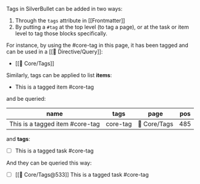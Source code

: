 Tags in SilverBullet can be added in two ways:

1. Through the `tags` attribute in [[Frontmatter]]
2. By putting a `#tag` at the top level (to tag a page), or at the task or item level to tag those blocks specifically.

For instance, by using the #core-tag in this page, it has been tagged and can be used in a [[🔌 Directive/Query]]:

<!-- #query page where tags = "core-tag" render [[template/page]] -->
* [[🔌 Core/Tags]]
<!-- /query -->

Similarly, tags can be applied to list **items**:

* This is a tagged item #core-tag

and be queried:

<!-- #query item where tags = "core-tag" -->
|name                           |tags    |page        |pos|
|-------------------------------|--------|------------|---|
|This is a tagged item #core-tag|core-tag|🔌 Core/Tags|485|
<!-- /query -->

and **tags**:

* [ ] This is a tagged task #core-tag

And they can be queried this way:

<!-- #query task where tags = "core-tag" render [[template/task]] -->
* [ ] [[🔌 Core/Tags@533]] This is a tagged task  #core-tag
<!-- /query -->
